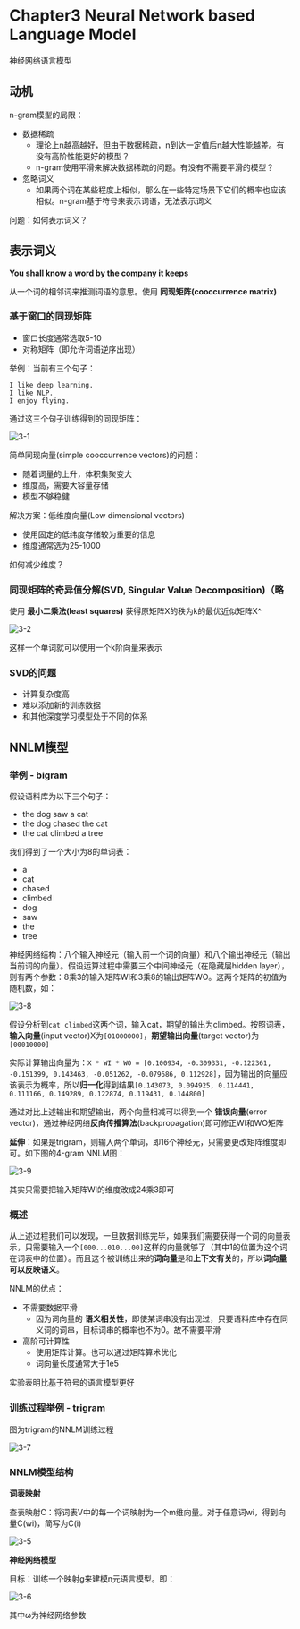 # Chapter3 Neural Network based Language Model

神经网络语言模型

## 动机

n-gram模型的局限：

- 数据稀疏
	- 理论上n越高越好，但由于数据稀疏，n到达一定值后n越大性能越差。有没有高阶性能更好的模型？
	- n-gram使用平滑来解决数据稀疏的问题。有没有不需要平滑的模型？
- 忽略词义
	- 如果两个词在某些程度上相似，那么在一些特定场景下它们的概率也应该相似。n-gram基于符号来表示词语，无法表示词义

问题：如何表示词义？

## 表示词义

**You shall know a word by the company it keeps**

从一个词的相邻词来推测词语的意思。使用 **同现矩阵(cooccurrence matrix)**

### 基于窗口的同现矩阵

- 窗口长度通常选取5-10
- 对称矩阵（即允许词语逆序出现）

举例：当前有三个句子：

```
I like deep learning.
I like NLP.
I enjoy flying.
```

通过这三个句子训练得到的同现矩阵：

![3-1](img/3-1.png)

简单同现向量(simple cooccurrence vectors)的问题：
- 随着词量的上升，体积集聚变大
- 维度高，需要大容量存储
- 模型不够稳健

解决方案：低维度向量(Low dimensional vectors)
- 使用固定的低纬度存储较为重要的信息
- 维度通常选为25-1000

如何减少维度？

### 同现矩阵的奇异值分解(SVD, Singular Value Decomposition)（略

使用 **最小二乘法(least squares)** 获得原矩阵X的秩为k的最优近似矩阵X^

![3-2](img/3-2.png)

这样一个单词就可以使用一个k阶向量来表示

### SVD的问题

- 计算复杂度高
- 难以添加新的训练数据
- 和其他深度学习模型处于不同的体系

## NNLM模型


### 举例 - bigram

假设语料库为以下三个句子：
- the dog saw a cat
- the dog chased the cat
- the cat climbed a tree

我们得到了一个大小为8的单词表：
- a
- cat
- chased
- climbed
- dog
- saw
- the
- tree

神经网络结构：八个输入神经元（输入前一个词的向量）和八个输出神经元（输出当前词的向量）。假设运算过程中需要三个中间神经元（在隐藏层hidden layer），则有两个参数：8乘3的输入矩阵WI和3乘8的输出矩阵WO。这两个矩阵的初值为随机数，如：

![3-8](img/3-8.png)

假设分析到`cat climbed`这两个词，输入cat，期望的输出为climbed。按照词表，**输入向量**(input vector)X为`[01000000]`，**期望输出向量**(target vector)为`[00010000]`

实际计算输出向量为：`X * WI * WO = [0.100934, -0.309331, -0.122361, -0.151399, 0.143463, -0.051262, -0.079686, 0.112928]`，因为输出的向量应该表示为概率，所以**归一化**得到结果`[0.143073, 0.094925, 0.114441, 0.111166, 0.149289, 0.122874, 0.119431, 0.144800]`

通过对比上述输出和期望输出，两个向量相减可以得到一个 **错误向量**(error vector)，通过神经网络**反向传播算法**(backpropagation)即可修正WI和WO矩阵

**延伸**：如果是trigram，则输入两个单词，即16个神经元，只需要更改矩阵维度即可。如下图的4-gram NNLM图：

![3-9](img/3-9.png)

其实只需要把输入矩阵WI的维度改成24乘3即可

### 概述

从上述过程我们可以发现，一旦数据训练完毕，如果我们需要获得一个词的向量表示，只需要输入一个`[000...010...00]`这样的向量就够了（其中1的位置为这个词在词表中的位置）。而且这个被训练出来的**词向量**是和**上下文有关**的，所以**词向量可以反映语义**。

NNLM的优点：
- 不需要数据平滑
  - 因为词向量的 **语义相关性**，即使某词串没有出现过，只要语料库中存在同义词的词串，目标词串的概率也不为0。故不需要平滑
- 高阶可计算性
  - 使用矩阵计算。也可以通过矩阵算术优化
  - 词向量长度通常大于1e5

实验表明比基于符号的语言模型更好

### 训练过程举例 - trigram

图为trigram的NNLM训练过程

![3-7](img/3-7.png)

### NNLM模型结构

**词表映射**

查表映射C：将词表V中的每一个词映射为一个m维向量。对于任意词wi，得到向量C(wi)，简写为C(i)

![3-5](img/3-5.png)

**神经网络模型**

目标：训练一个映射g来建模n元语言模型。即：

![3-6](img/3-6.png)

其中ω为神经网络参数
